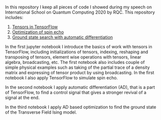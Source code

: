 In this repository I keep all pieces of code I showed during my speech on International School on Quantum Computing 2020 by RQC.
This repository includes:
1. [Tensors in TensorFlow](https://colab.research.google.com/github/LuchnikovI/RQC_School_Rapid_prototyping/blob/master/1_Tensors_in_TensorFlow.ipynb)
2. [Optimization of spin echo](https://colab.research.google.com/github/LuchnikovI/RQC_School_Rapid_prototyping/blob/master/2_Optimization_of_spin_echo.ipynb)
3. [Ground state search with automatic differentiation](https://colab.research.google.com/github/LuchnikovI/RQC_School_Rapid_prototyping/blob/master/3_Ground_state_of_spin_chain.ipynb)

In the first jupyter notebook I introduce the basics of work with tensors in TensorFlow, including initializations of tensors, indexing, reshaping and transposing of tensors, element wise operations with tensors, linear algebra, broadcasting, etc. The first notebook also includes couple of simple physical examples such as taking of the partial trace of a density matrix and expressing of tensor product by using broadcasting. In the first notebook I also apply TensorFlow to simulate spin echo.

In the second notebook I apply automatic differentiation (AD), that is a part of TensorFlow, to find a control signal that gives a stronger revival of a signal at the end.

In the third notebook I apply AD based optimization to find the ground state of the Transverse Field Ising model.
